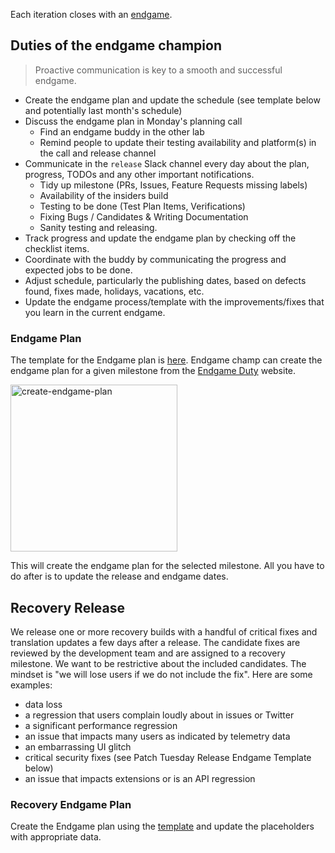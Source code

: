 Each iteration closes with an [endgame](https://github.com/Microsoft/vscode/wiki/Development-Process#end-game).

## Duties of the endgame champion

> Proactive communication is key to a smooth and successful endgame.

- Create the endgame plan and update the schedule (see template below and potentially last month's schedule)
- Discuss the endgame plan in Monday's planning call
  - Find an endgame buddy in the other lab
  - Remind people to update their testing availability and platform(s) in the call and release channel
- Communicate in the `release` Slack channel every day about the plan, progress, TODOs and any other important notifications.
  - Tidy up milestone (PRs, Issues, Feature Requests missing labels)
  - Availability of the insiders build
  - Testing to be done (Test Plan Items, Verifications)
  - Fixing Bugs / Candidates & Writing Documentation
  - Sanity testing and releasing.
- Track progress and update the endgame plan by checking off the checklist items.
- Coordinate with the buddy by communicating the progress and expected jobs to be done.
- Adjust schedule, particularly the publishing dates, based on defects found, fixes made, holidays, vacations, etc.
- Update the endgame process/template with the improvements/fixes that you learn in the current endgame.

### Endgame Plan

The template for the Endgame plan is [here](https://insiders.vscode.dev/github/microsoft/vscode-internalbacklog/blob/main/templates/endgame-plan.md). Endgame champ can create the endgame plan for a given milestone from the [Endgame Duty](https://tools.code.visualstudio.com/duties/endgame) website. 

<img width="267" alt="create-endgame-plan" src="https://user-images.githubusercontent.com/10746682/234839464-15ddaf88-01c6-4536-951f-e4de49690571.png">

This will create the endgame plan for the selected milestone. All you have to do after is to update the release and endgame dates.

## Recovery Release

We release one or more recovery builds with a handful of critical fixes and translation updates a few days after a release. The candidate fixes are reviewed by the development team and are assigned to a recovery milestone. We want to be restrictive about the included candidates. The mindset is "we will lose users if we do not include the fix". Here are some examples:
- data loss
- a regression that users complain loudly about in issues or Twitter
- a significant performance regression
- an issue that impacts many users as indicated by telemetry data
- an embarrassing UI glitch
- critical security fixes (see Patch Tuesday Release Endgame Template below)
- an issue that impacts extensions or is an API regression

### Recovery Endgame Plan

Create the Endgame plan using the [template](https://insiders.vscode.dev/github/microsoft/vscode-internalbacklog/blob/main/templates/endgame-recovery-plan.md) and update the placeholders with appropriate data.